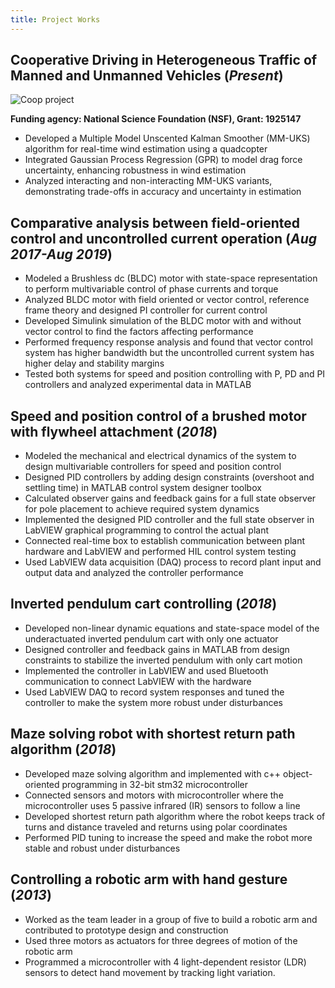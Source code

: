 ```yaml
---
title: Project Works
---
```

## Cooperative Driving in Heterogeneous Traffic of Manned and Unmanned Vehicles (_Present_)      

![Coop project](/assets/img/Nahid.gif)

**Funding agency: National Science Foundation (NSF), Grant: 1925147**

-	Developed a Multiple Model Unscented Kalman Smoother (MM-UKS) algorithm for real-time wind estimation using a quadcopter
-	Integrated Gaussian Process Regression (GPR) to model drag force uncertainty, enhancing robustness in wind estimation
-	Analyzed interacting and non-interacting MM-UKS variants, demonstrating trade-offs in accuracy and uncertainty in estimation

## Comparative analysis between field-oriented control and uncontrolled current operation (_Aug 2017-Aug 2019_)
-	Modeled a Brushless dc (BLDC) motor with state-space representation to perform multivariable control of phase currents and torque
-	Analyzed BLDC motor with field oriented or vector control, reference frame theory and designed PI controller for current control
-	Developed Simulink simulation of the BLDC motor with and without vector control to find the factors affecting performance
-	Performed frequency response analysis and found that vector control system has higher bandwidth but the uncontrolled current system has higher delay and stability margins
-	Tested both systems for speed and position controlling with P, PD and PI controllers and analyzed experimental data in MATLAB

## Speed and position control of a brushed motor with flywheel attachment	(_2018_)
-	Modeled the mechanical and electrical dynamics of the system to design multivariable controllers for speed and position control
-	Designed PID controllers by adding design constraints (overshoot and settling time) in MATLAB control system designer toolbox
-	Calculated observer gains and feedback gains for a full state observer for pole placement to achieve required system dynamics
-	Implemented the designed PID controller and the full state observer in LabVIEW graphical programming to control the actual plant
-	Connected real-time box to establish communication between plant hardware and LabVIEW and performed HIL control system testing
-	Used LabVIEW data acquisition (DAQ) process to record plant input and output data and analyzed the controller performance

## Inverted pendulum cart controlling	(_2018_)
-	Developed non-linear dynamic equations and state-space model of the underactuated inverted pendulum cart with only one actuator
-	Designed controller and feedback gains in MATLAB from design constraints to stabilize the inverted pendulum with only cart motion
-	Implemented the controller in LabVIEW and used Bluetooth communication to connect LabVIEW with the hardware
-	Used LabVIEW DAQ to record system responses and tuned the controller to make the system more robust under disturbances

## Maze solving robot with shortest return path algorithm	(_2018_)
-	Developed maze solving algorithm and implemented with c++ object-oriented programming in 32-bit stm32 microcontroller
-	Connected sensors and motors with microcontroller where the microcontroller uses 5 passive infrared (IR) sensors to follow a line 
-	Developed shortest return path algorithm where the robot keeps track of turns and distance traveled and returns using polar coordinates
-	Performed PID tuning to increase the speed and make the robot more stable and robust under disturbances

## Controlling a robotic arm with hand gesture (_2013_)
-	Worked as the team leader in a group of five to build a robotic arm and contributed to prototype design and construction
-	Used three motors as actuators for three degrees of motion of the robotic arm
-	Programmed a microcontroller with 4 light-dependent resistor (LDR) sensors to detect hand movement by tracking light variation.

